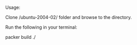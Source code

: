 Usage:

Clone /ubuntu-2004-02/ folder and browse to the directory.

Run the following in your terminal:

packer build ./